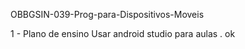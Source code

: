 OBBGSIN-039-Prog-para-Dispositivos-Moveis

1 - Plano de ensino
Usar android studio para aulas . ok


